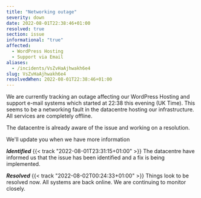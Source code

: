 ```yaml
---
title: "Networking outage"
severity: down
date: 2022-08-01T22:38:46+01:00
resolved: true
section: issue
informational: "true"
affected:
  - WordPress Hosting
  - Support via Email
aliases:
  - /incidents/VsZvHaAjhwakh6e4
slug: VsZvHaAjhwakh6e4
resolvedWhen: 2022-08-01T22:38:46+01:00
---
```

We are currently tracking an outage affecting our WordPress Hosting and support e-mail systems which started at 22:38 this evening (UK Time). This seems to be a networking fault in the datacentre hosting our infrastructure. All services are completely offline.

The datacentre is already aware of the issue and working on a resolution. 

We'll update you when we have more information

***Identified*** {{< track "2022-08-01T23:31:15+01:00" >}}
The datacentre have informed us that the issue has been identified and a fix is being implemented.  


***Resolved*** {{< track "2022-08-02T00:24:33+01:00" >}}
Things look to be resolved now. All systems are back online. We are continuing to monitor closely.


